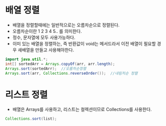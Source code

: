 # 배열 정렬
* 배열을 정렬할때에는 일반적으로는 오름차순으로 정렬된다.
* 오름차순이란 1 2 3 4 5.. 를 의미한다.
* 정수, 문자열에 모두 사용가능하다.
* 이미 있는 배열을 정렬하는, 즉 반환값이 void는 메서드라서 이전 배열이 필요할 경우 새배열을 만들고 사용해야한다.
```java
import java.util.*;
int[] sortedArr = Arrays.copyOf(arr, arr.length);
Arrays.sort(sortedArr);  //오름차순정렬
Arrays.sort(arr, Collections.reverseOrder());  //내림차순 정렬
```

# 리스트 정렬
* 배열은 Arrays를 사용하고, 리스트는 컬렉션이므로 Collections를 사용한다.
```java
Collections.sort(list);
```
